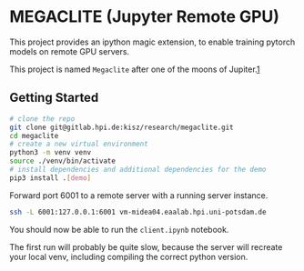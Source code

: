 # MEGACLITE (Jupyter Remote GPU)

This project provides an ipython magic extension, to enable training pytorch models on remote GPU servers.

This project is named `Megaclite` after one of the moons of Jupiter.[1]

[1]: https://en.wikipedia.org/wiki/Megaclite


## Getting Started

~~~bash
# clone the repo
git clone git@gitlab.hpi.de:kisz/research/megaclite.git
cd megaclite
# create a new virtual environment
python3 -m venv venv
source ./venv/bin/activate
# install dependencies and additional dependencies for the demo
pip3 install .[demo]
~~~

Forward port 6001 to a remote server with a running server instance.

~~~bash
ssh -L 6001:127.0.0.1:6001 vm-midea04.eaalab.hpi.uni-potsdam.de
~~~

You should now be able to run the `client.ipynb` notebook.

The first run will probably be quite slow, because the server will recreate your local venv, including compiling the correct python version.